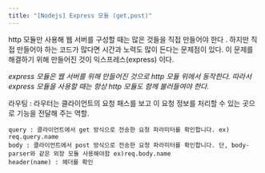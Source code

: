 ```yaml
---
title: "[Nodejs] Express 모듈 (get,post)"
---
```


http 모듈만 사용해 웹 서버를 구성할 때는 많은 것들을 직접 만들어야 한다 . 하지만 직접 만들어야 하는 코드가 많다면 시간과 노력도 많이 든다는 문제점이 있다.
이 문제를 해결하기 위해 만들어진 것이 익스프레스(express) 이다.

*express 모듈은 웹 서버를 위해 만들어진 것으로 http 모듈 위에서 동작한다. 따라서 express 모듈을 사용할 때는 항상 http 모듈도 함께 불러들여야 한다.*

라우팅 : 라우터는 클라이언트의 요청 패스를 보고 이 요청 정보를 처리할 수 있는 곳으로 기능을 전달해 주는 역할.

```
query : 클라이언트에서 get 방식으로 전송한 요청 파라미터를 확인합니다. ex) req.query.name
body : 클라이언트에서 post 방식으로 전송한 요청 파라미터를 확인합니다. 단, body-parser와 같은 외장 모듈 사용해야함 ex)req.body.name
header(name) : 헤더를 확인
```
